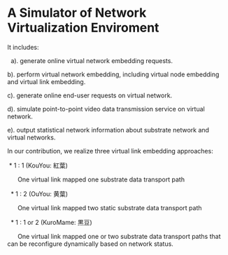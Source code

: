 # A Simulator of Network Virtualization Enviroment


It includes:

   a).  generate online virtual network embedding requests.   
 
   b).  perform virtual network embedding, including virtual node embedding and virtual link embedding.    
 
   c).  generate online end-user requests on virtual network.
 
   d).  simulate point-to-point video data transmission service on virtual network.
 
   e).  output statistical network information about substrate network and virtual networks.
 

In our contribution, we realize three virtual link embedding approaches:

   *  1 : 1  (KouYou: 紅葉)

        One virtual link mapped one substrate data transport path

   *  1 : 2  (OuYou: 黄葉)
   
        One virtual link mapped two static substrate data transport path
        
   *  1 : 1 or 2 (KuroMame: 黒豆)
  
        One virtual link mapped one or two substrate data transport paths that can be reconfigure dynamically based on network status.

